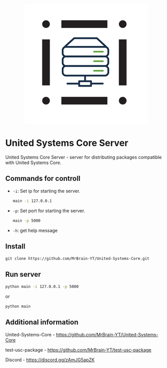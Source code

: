 <p align="center">
  <img src="USCServer.png" alt="USCServer"/>
</p>

# United Systems Core Server

United Systems Core Server - server for distributing packages compatible with United Systems Core.

## Commands for controll
- `-i`: Set ip for starting the server.

    ```bash
    main -i 127.0.0.1
    ```
- `-p`: Set port for starting the server.
    ```bash
    main -p 5000
    ```
- `-h`: get help message

## Install

    git clone https://github.com/MrBrain-YT/United-Systems-Core.git

## Run server

```bash
python main -i 127.0.0.1 -p 5000
```
or

```bash
python main
```    
    
## Additional information
United-Systems-Core - https://github.com/MrBrain-YT/United-Systems-Core

test-usc-package - https://github.com/MrBrain-YT/test-usc-package

Discord - https://discord.gg/zAmJG5apZK